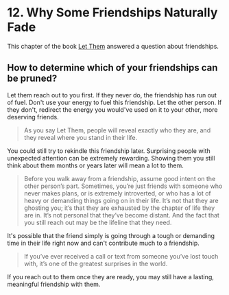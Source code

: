 # 12. Why Some Friendships Naturally Fade

This chapter of the book [Let Them](../../../2025/10/14/let-them.md) answered a question about friendships.

## How to determine which of your friendships can be pruned?

Let them reach out to you first. If they never do, the friendship has run out of fuel. Don't use your energy to fuel this friendship. Let the other person. If they don't, redirect the energy you would've used on it to your other, more deserving friends.

> As you say Let Them, people will reveal exactly who they are, and they reveal where you stand in their life.

You could still try to rekindle this friendship later. Surprising people with unexpected attention can be extremely rewarding. Showing them you still think about them months or years later will mean a lot to them.

> Before you walk away from a friendship, assume good intent on the other person’s part. Sometimes, you’re just friends with someone who never makes plans, or is extremely introverted, or who has a lot of heavy or demanding things going on in their life. It’s not that they are ghosting you; it’s that they are exhausted by the chapter of life they are in. It’s not personal that they’ve become distant. And the fact that you still reach out may be the lifeline that they need.

It's possible that the friend simply is going through a tough or demanding time in their life right now and can't contribute much to a friendship.

> If you’ve ever received a call or text from someone you’ve lost touch with, it’s one of the greatest surprises in the world.

If you reach out to them once they are ready, you may still have a lasting, meaningful friendship with them.
